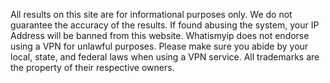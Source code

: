 All results on this site are for informational purposes only. We do not guarantee the accuracy of the results. If found abusing the system, your IP Address will be banned from this website. Whatismyip does not endorse using a VPN for unlawful purposes. Please make sure you abide by your local, state, and federal laws when using a VPN service. All trademarks are the property of their respective owners.
